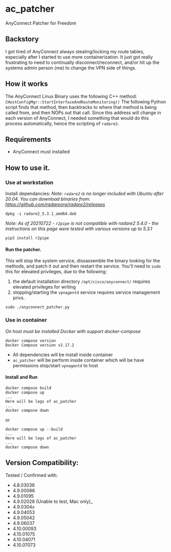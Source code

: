 # ac_patcher
AnyConnect Patcher for Freedom

## Backstory
I got tired of AnyConnect always stealing/locking my route tables, especially after I started to use more containerization. It just got really frustrating to need to continually disconnect/reconnect, and/or hit up the systems admin person (me) to change the VPN side of things.

## How it works
The AnyConnect Linux Binary uses the following C++ method: ``CHostConfigMgr::StartInterfaceAndRouteMonitoring()``
The following Python script finds that method, then backtracks to where that method is being called from, and then NOPs out that call.
Since this address will change in each version of AnyConnect, I needed something that would do this process automatically, hence the scripting of `radare2`.

## Requirements

- AnyConnect must installed

## How to use it.

### Use at workstation

Install dependancies:
*Note: `radare2` is no longer included with Ubuntu after 20.04. You can download binaries from: https://github.com/radareorg/radare2/releases*

```
dpkg -i radare2_5.3.1_amd64.deb
```

*Note: As of 20210722 - `r2pipe` is not compatible with radare2 5.4.0 - the instructions on this page were tested with various versions up to 5.3.1*

```
pip3 install r2pipe
```

#### Run the patcher.
This will stop the system service, dissassemble the binary looking for the methods, and patch it out and then restart the service.
You'll need to ``sudo`` this for elevated privileges, due to the following:
1. the default installation directory ``/opt/cisco/anyconnect/`` requires elevated privileges for writing
1. stopping/starting the `vpnagentd` service requires service management privs.

```
sudo ./anyconnect_patcher.py
```

### Use in container

*On host must be installed Docker with support docker-compose*

```
docker compose version
Docker Compose version v2.17.2
```

- All dependencies will be install inside container
- `ac_patcher` will be perform inside container which 
will be have permissions stop/start `vpnagentd` to host

#### Install and Run

```
docker compose build
docker compose up
...
Here will be logs of ac_patcher
...
docker compose down
```

or

```
docker compose up --build
...
Here will be logs of ac_patcher
...
docker compose down
```

## Version Compatibility:
Tested / Confirmed with:
- 4.8.03036
- 4.9.00086
- 4.9.01095
- 4.9.02028 (Unable to test, Mac only)_
- 4.9.0304x
- 4.9.04053
- 4.9.05042
- 4.9.06037
- 4.10.00093
- 4.10.01075
- 4.10.04071
- 4.10.07073
